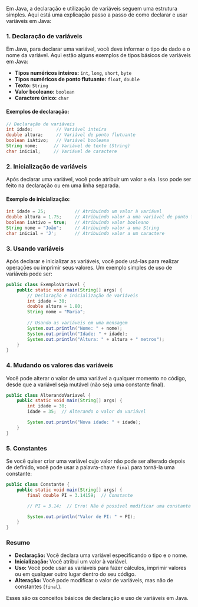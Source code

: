 Em Java, a declaração e utilização de variáveis seguem uma estrutura simples. Aqui está uma explicação passo a passo de como declarar e usar variáveis em Java:

### 1. **Declaração de variáveis**

Em Java, para declarar uma variável, você deve informar o tipo de dado e o nome da variável. Aqui estão alguns exemplos de tipos básicos de variáveis em Java:

- **Tipos numéricos inteiros:** `int`, `long`, `short`, `byte`
- **Tipos numéricos de ponto flutuante:** `float`, `double`
- **Texto:** `String`
- **Valor booleano:** `boolean`
- **Caractere único:** `char`

#### Exemplos de declaração:

```java
// Declaração de variáveis
int idade;         // Variável inteira
double altura;     // Variável de ponto flutuante
boolean isAtivo;   // Variável booleana
String nome;      // Variável de texto (String)
char inicial;     // Variável de caractere
```

### 2. **Inicialização de variáveis**

Após declarar uma variável, você pode atribuir um valor a ela. Isso pode ser feito na declaração ou em uma linha separada.

#### Exemplo de inicialização:

```java
int idade = 25;           // Atribuindo um valor à variável
double altura = 1.75;     // Atribuindo valor a uma variável de ponto flutuante
boolean isAtivo = true;   // Atribuindo valor booleano
String nome = "João";     // Atribuindo valor a uma String
char inicial = 'J';       // Atribuindo valor a um caractere
```

### 3. **Usando variáveis**

Após declarar e inicializar as variáveis, você pode usá-las para realizar operações ou imprimir seus valores. Um exemplo simples de uso de variáveis pode ser:

```java
public class ExemploVariavel {
    public static void main(String[] args) {
        // Declaração e inicialização de variáveis
        int idade = 30;
        double altura = 1.80;
        String nome = "Maria";
        
        // Usando as variáveis em uma mensagem
        System.out.println("Nome: " + nome);
        System.out.println("Idade: " + idade);
        System.out.println("Altura: " + altura + " metros");
    }
}
```

### 4. **Mudando os valores das variáveis**

Você pode alterar o valor de uma variável a qualquer momento no código, desde que a variável seja mutável (não seja uma constante final).

```java
public class AlterandoVariavel {
    public static void main(String[] args) {
        int idade = 30;
        idade = 35;  // Alterando o valor da variável

        System.out.println("Nova idade: " + idade);
    }
}
```

### 5. **Constantes**

Se você quiser criar uma variável cujo valor não pode ser alterado depois de definido, você pode usar a palavra-chave `final` para torná-la uma constante:

```java
public class Constante {
    public static void main(String[] args) {
        final double PI = 3.14159;  // Constante

        // PI = 3.14;  // Erro! Não é possível modificar uma constante

        System.out.println("Valor de PI: " + PI);
    }
}
```

### Resumo

- **Declaração:** Você declara uma variável especificando o tipo e o nome.
- **Inicialização:** Você atribui um valor à variável.
- **Uso:** Você pode usar as variáveis para fazer cálculos, imprimir valores ou em qualquer outro lugar dentro do seu código.
- **Alteração:** Você pode modificar o valor de variáveis, mas não de constantes (`final`).

Esses são os conceitos básicos de declaração e uso de variáveis em Java.